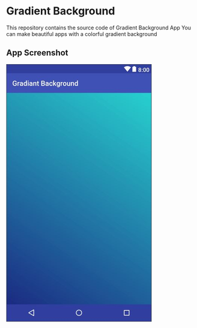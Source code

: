 # Gradient Background
This repository contains the source code of Gradient Background App
You can make beautiful apps with a colorful gradient background

## App Screenshot
![alt text](https://github.com/mahditehrani12/Gradient-Background/blob/master/Capture.JPG)
